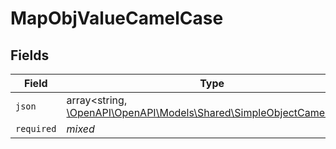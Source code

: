 # MapObjValueCamelCase


## Fields

| Field                                                                                                               | Type                                                                                                                | Required                                                                                                            | Description                                                                                                         |
| ------------------------------------------------------------------------------------------------------------------- | ------------------------------------------------------------------------------------------------------------------- | ------------------------------------------------------------------------------------------------------------------- | ------------------------------------------------------------------------------------------------------------------- |
| `json`                                                                                                              | array<string, [\OpenAPI\OpenAPI\Models\Shared\SimpleObjectCamelCase](../../Models/Shared/SimpleObjectCamelCase.md)> | :heavy_minus_sign:                                                                                                  | N/A                                                                                                                 |
| `required`                                                                                                          | *mixed*                                                                                                             | :heavy_minus_sign:                                                                                                  | N/A                                                                                                                 |